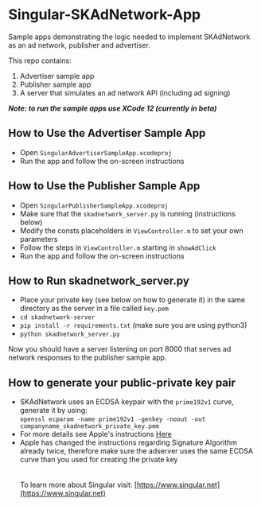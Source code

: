 # Singular-SKAdNetwork-App
Sample apps demonstrating the logic needed to implement SKAdNetwork as an ad network, publisher and advertiser.

This repo contains:
1. Advertiser sample app
2. Publisher sample app
3. A server that simulates an ad network API (including ad signing)

***Note: to run the sample apps use XCode 12 (currently in beta)***

## How to Use the Advertiser Sample App
- Open `SingularAdvertiserSampleApp.xcodeproj`
- Run the app and follow the on-screen instructions

## How to Use the Publisher Sample App
- Open `SingularPublisherSampleApp.xcodeproj`
- Make sure that the `skadnetwork_server.py` is running (instructions below)
- Modify the consts placeholders in `ViewController.m` to set your own parameters
- Follow the steps in `ViewController.m` starting in `showAdClick`
- Run the app and follow the on-screen instructions

## How to Run skadnetwork_server.py
- Place your private key (see below on how to generate it) in the same directory as the server in a file called `key.pem`
- `cd skadnetwork-server`
- `pip install -r requirements.txt` (make sure you are using python3)
- `python skadnetwork_server.py`

Now you should have a server listening on port 8000 that serves ad network responses to the publisher sample app.

## How to generate your public-private key pair
- SKAdNetwork uses an ECDSA keypair with the `prime192v1` curve, generate it by using:\
`openssl ecparam -name prime192v1 -genkey -noout -out companyname_skadnetwork_private_key.pem`
- For more details see Apple's instructions [Here](https://developer.apple.com/documentation/storekit/skadnetwork/registering_an_ad_network)
- Apple has changed the instructions regarding Signature Algorithm already twice, therefore make sure the adserver uses the same ECDSA curve than you used for creating the private key
\
\
\
To learn more about Singular visit: [https://www.singular.net](https://www.singular.net)
